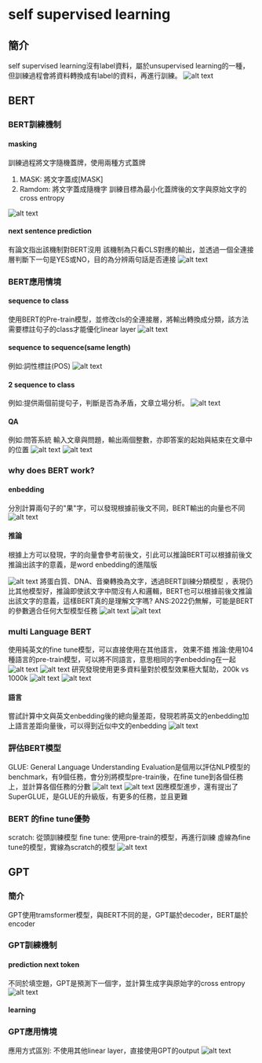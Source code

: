 # self supervised learning
## 簡介

self supervised learning沒有label資料，屬於unsupervised learning的一種，但訓練過程會將資料轉換成有label的資料，再進行訓練。
![alt text]({3652AE6F-D278-4143-BAF7-BA0E4C6C4072}.png)
## BERT
### BERT訓練機制
#### masking 
訓練過程將文字隨機蓋牌，使用兩種方式蓋牌
1. MASK: 將文字蓋成[MASK]
2. Ramdom: 將文字蓋成隨機字
訓練目標為最小化蓋牌後的文字與原始文字的cross entropy

![alt text]({C6AA90BE-A071-48CF-9E25-22F1A2B69C4F}.png)
#### next sentence prediction
有論文指出該機制對BERT沒用
該機制為只看CLS對應的輸出，並透過一個全連接層判斷下一句是YES或NO，目的為分辨兩句話是否連接
![alt text]({C3E1E0B8-A0D1-46AE-A469-34163606CE64}.png)

### BERT應用情境
#### sequence to class
使用BERT的Pre-train模型，並修改cls的全連接層，將輸出轉換成分類，該方法需要標註句子的class才能優化linear layer
![alt text]({5FF3AC97-EEF0-44A4-AADF-D33848EBC727}.png)
#### sequence to sequence(same length)
例如:詞性標註(POS)
![alt text]({6CB9B791-F24F-4847-A0CC-1789AB15AE84}.png)

#### 2 sequence to class
例如:提供兩個前提句子，判斷是否為矛盾，文章立場分析。
![alt text]({C318598B-FD8A-430E-946F-A15446C7C290}.png)
#### QA
例如:問答系統
輸入文章與問題，輸出兩個整數，亦即答案的起始與結束在文章中的位置
![alt text]({E5EDE8EF-4348-41CD-8A0F-03028B1D0C8C}.png)
![alt text]({3F068EBC-527A-4755-83B4-4A051F5665EA}.png)

### why does BERT work?
#### enbedding
分別計算兩句子的"果"字，可以發現根據前後文不同，BERT輸出的向量也不同
![alt text]({116D1FEB-70B0-4517-AFB2-7388365B8EE7}.png)
#### 推論
根據上方可以發現，字的向量會參考前後文，引此可以推論BERT可以根據前後文推論出該字的意義，是word enbedding的進階版

![alt text]({58C936D3-A76D-4841-BF38-857D7D129F7B}.png)
將蛋白質、DNA、音樂轉換為文字，透過BERT訓練分類模型
，表現仍比其他模型好，推論即使該文字中間沒有人和邏輯，BERT也可以根據前後文推論出該文字的意義，這樣BERT真的是理解文字嗎? 
ANS:2022仍無解，可能是BERT的參數適合任何大型模型任務
![alt text]({BF1738D8-AFFE-4C34-A8A2-2B032D9528EE}.png)
![alt text]({F8276EA2-5BB3-45B0-AD90-4E22131781DF}.png)

### multi Language BERT
使用純英文的fine tune模型，可以直接使用在其他語言， 效果不錯
推論:使用104種語言的pre-train模型，可以將不同語言，意思相同的字enbedding在一起
![alt text]({182CF200-9279-4671-9C74-B56AEFA24C6F}.png)
![alt text]({42B57FF8-84FD-421D-BF56-51D201E91FCE}.png)
研究發現使用更多資料量對於模型效果極大幫助，200k vs 1000k
![alt text]({779E76CB-ABC6-4E04-A3FD-8C2A10F81199}.png)
![alt text]({EDEE3391-EF92-4650-AF84-D3C46AF1403B}.png)
#### 語言
嘗試計算中文與英文enbedding後的總向量差距，發現若將英文的enbedding加上語言差距向量後，可以得到近似中文的enbedding
![alt text]({7581C2AE-E4B1-45D7-9F72-4CC9C488EBEF}.png)
### 評估BERT模型
GLUE: General Language Understanding Evaluation是個用以評估NLP模型的benchmark，有9個任務，會分別將模型pre-train後，在fine tune到各個任務上，並計算各個任務的分數
![alt text]({E61B5085-7CE9-4707-ADF4-8FFF252BFC4E}.png)
![alt text]({92B050AD-2EC9-43AF-8698-5DC59B2F59B9}.png)
因應模型進步，還有提出了SuperGLUE，是GLUE的升級版，有更多的任務，並且更難
### BERT 的fine tune優勢
scratch: 從頭訓練模型
fine tune: 使用pre-train的模型，再進行訓練
虛線為fine tune的模型，實線為scratch的模型 
 ![alt text]({13171F28-7F51-46F5-A5AC-AAD134D8BC1B}.png)
## GPT 
### 簡介
GPT使用tramsformer模型，與BERT不同的是，GPT屬於decoder，BERT屬於encoder
### GPT訓練機制
#### prediction next token
不同於填空題，GPT是預測下一個字，並計算生成字與原始字的cross entropy
![alt text]({721743BA-4609-4D08-96A3-BA11D4E7EC89}.png)
#### learning

### GPT應用情境
應用方式區別:
不使用其他linear layer，直接使用GPT的output
![alt text]({C480E9E3-B92B-4932-89AF-3B46D4463D94}.png)
